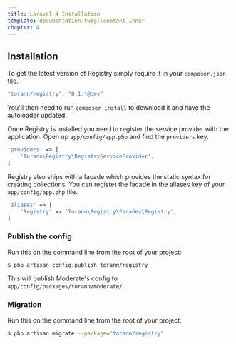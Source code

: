 ```yaml
---
title: Laravel 4 Installation
template: documentation.twig::content_inner
chapter: 4
---
```


## Installation

To get the latest version of Registry simply require it in your `composer.json` file.

```js
"torann/registry": "0.1.*@dev"
```

You'll then need to run `composer install` to download it and have the autoloader updated.

Once Registry is installed you need to register the service provider with the application. Open up `app/config/app.php` and find the `providers` key.

```php
'providers' => [
    'Torann\Registry\RegistryServiceProvider',
]
```

Registry also ships with a facade which provides the static syntax for creating collections. You can register the facade in the aliases key of your `app/config/app.php` file.

```php
'aliases' => [
    'Registry' => 'Torann\Registry\Facades\Registry',
]
```

### Publish the config

Run this on the command line from the root of your project:

```bash
$ php artisan config:publish torann/registry
```

This will publish Moderate's config to ``app/config/packages/torann/moderate/``.

### Migration

Run this on the command line from the root of your project:

```bash
$ php artisan migrate --package="torann/registry"
```